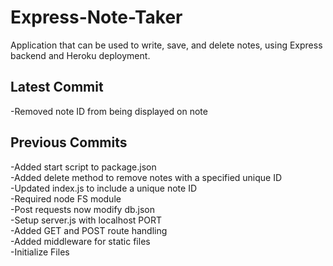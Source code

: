 # Express-Note-Taker
Application that can be used to write, save, and delete notes, using Express backend and Heroku deployment. 


## Latest Commit  
-Removed note ID from being displayed on note  

## Previous Commits  
-Added start script to package.json  
-Added delete method to remove notes with a specified unique ID  
-Updated index.js to include a unique note ID  
-Required node FS module    
-Post requests now modify db.json  
-Setup server.js with localhost PORT  
-Added GET and POST route handling  
-Added middleware for static files  
-Initialize Files  